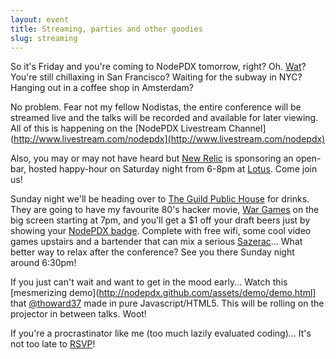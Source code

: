```yaml
---
layout: event
title: Streaming, parties and other goodies
slug: streaming
---
```


So it's Friday and you're coming to NodePDX tomorrow, right? Oh. [Wat](https://www.destroyallsoftware.com/talks/wat)? You're still chillaxing in San Francisco? Waiting for the subway in NYC? Hanging out in a coffee shop in Amsterdam? 

No problem. Fear not my fellow Nodistas, the entire conference will be streamed live and the talks will be recorded and available for later viewing. All of this is happening on the [NodePDX Livestream Channel](http://www.livestream.com/nodepdx](http://www.livestream.com/nodepdx)

Also, you may or may not have heard but [New Relic](http://newrelic.com) is sponsoring an open-bar, hosted happy-hour on Saturday night from 6-8pm at [Lotus](http://www.cegportland.com/lotushttp://www.cegportland.com/lotus). Come join us!

Sunday night we'll be heading over to [The Guild Public House](http://theguildpub.com/) for drinks. They are going to have my favourite 80's hacker movie, [War Games](http://en.wikipedia.org/wiki/WarGames) on the big screen starting at 7pm, and you'll get a $1 off your draft beers just by showing your [NodePDX badge](http://twitpic.com/8i5uty). Complete with free wifi, some cool video games upstairs and a bartender that can mix a serious [Sazerac](http://en.wikipedia.org/wiki/Sazerac)... What better way to relax after the conference? See you there Sunday night around 6:30pm!  

If you just can't wait and want to get in the mood early... Watch this [mesmerizing demo](http://nodepdx.github.com/assets/demo/demo.html] that [@thoward37](https://twitter.com/#!/thoward37) made in pure Javascript/HTML5. This will be rolling on the projector in between talks. Woot!

If you're a procrastinator like me (too much lazily evaluated coding)... It's not too late to [RSVP](http://lanyrd.com/2012/nodepdx/)!
